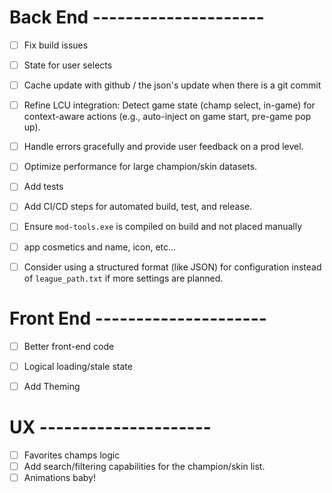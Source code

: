 # Back End ---------------------

- [ ] Fix build issues
- [ ] State for user selects
- [ ] Cache update with github / the json's update when there is a git commit
- [ ] Refine LCU integration: Detect game state (champ select, in-game) for context-aware actions (e.g., auto-inject on game start, pre-game pop up).
- [ ] Handle errors gracefully and provide user feedback on a prod level.

- [ ] Optimize performance for large champion/skin datasets.
- [ ] Add tests
- [ ] Add CI/CD steps for automated build, test, and release.
- [ ] Ensure `mod-tools.exe` is compiled on build and not placed manually
- [ ] app cosmetics and name, icon, etc...
- [ ] Consider using a structured format (like JSON) for configuration instead of `league_path.txt` if more settings are planned.

# Front End ---------------------

- [ ] Better front-end code
- [ ] Logical loading/stale state

- [ ] Add Theming

# UX ---------------------

- [ ] Favorites champs logic
- [ ] Add search/filtering capabilities for the champion/skin list.
- [ ] Animations baby!
